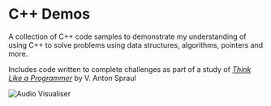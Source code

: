 # C++ Demos

A collection of C++ code samples to demonstrate my understanding of using C++ to solve problems using data structures, algorithms, pointers and more.

Includes code written to complete challenges as part of a study of *[Think Like a Programmer](https://www.amazon.co.uk/Think-Like-Programmer-Introduction-Creative/dp/1593274246/ref=sr_1_5?dchild=1&keywords=think+like+a+programmer&qid=1616265319&sr=8-5)* by V. Anton Spraul

<img src="https://jacpro.github.io/images/tlap.jpg" title="Audio Visualiser"></img>
